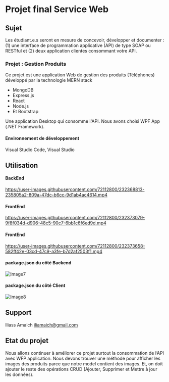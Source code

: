 # Projet final Service Web
## Sujet 

Les étudiant.e.s seront en mesure de concevoir, développer et documenter : 
(1) une interface de programmation applicative (API) de type SOAP ou RESTful et 
(2) deux application clientes consommant votre API.

### Projet :   Gestion Produits

Ce projet est une application Web de gestion des produits (Téléphones) développé par la technologie MERN stack 
- MongoDB 
- Express.js
- React
- Node.js
- Et Bootstrap

Une application Desktop qui consomme l'API. Nous avons choisi WPF App (.NET Framework).

#### Environnement de développement

Visual Studio Code, Visual Studio

## Utilisation
#### BackEnd
https://user-images.githubusercontent.com/72112800/232368813-235805a2-809a-47dc-b6cc-9d1ab4ac4614.mp4

#### FrontEnd
https://user-images.githubusercontent.com/72112800/232373079-9f8f034d-d906-48c5-90c7-6bb1c6f6ed9d.mp4

#### FrontEnd

https://user-images.githubusercontent.com/72112800/232373658-582ff42e-03cd-47c9-a3fe-b7d2af2503f1.mp4


#### package.json  du côté Backend

![Image7](https://user-images.githubusercontent.com/72112800/232374073-251755e8-5b87-47b1-a0a7-63177f78c336.png)

#### package.json  du côté Client

![Image8](https://user-images.githubusercontent.com/72112800/232374131-040588c5-04c1-4a20-ae50-5b485f00aed7.png)


## Support
Iliass Amaich iliamaich@gmail.com


## Etat du projet

Nous allons continuer à améliorer ce projet surtout la consommation de l’API avec WFP application. Nous devons trouver une méthode pour afficher les images des produits parce que notre model contient des images. Et, on doit ajouter le reste des opérations CRUD (Ajouter, Supprimer et Mettre à jour les données).



